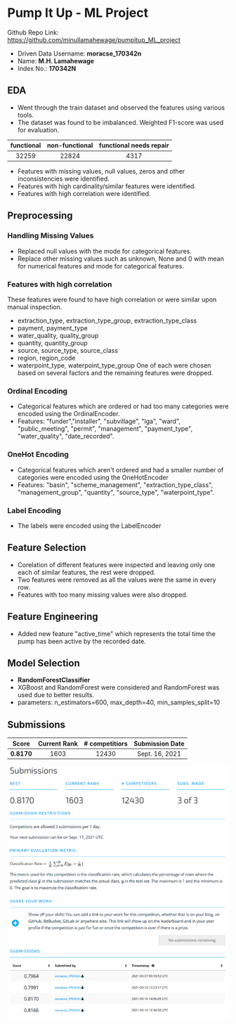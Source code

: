 ﻿# Pump It Up - ML Project
 
 Github Repo Link: https://github.com/minullamahewage/pumpitup_ML_project
 
- Driven Data Username: **moracse_170342n**
- Name: **M.H. Lamahewage**
- Index No.: **170342N**

## EDA

- Went through the train dataset and observed the features using various tools. 
- The dataset was found to be imbalanced. Weighted F1-score was used for evaluation.


| functional | non-functional | functional needs repair |
| :------: | :----------: | :------------------: |
| 32259 | 22824 | 4317 |

- Features with missing values, null values, zeros and other inconsistencies were identified.
- Features with high cardinality/similar features were identified.
- Features with high correlation were identified. 

## Preprocessing
### Handling Missing Values
- Replaced null values with the mode for categorical features.
- Replace other missing values such as unknown, None and 0 with mean for numerical features and mode for categorical features. 

### Features with high correlation
These features were found to have high correlation or were similar upon manual inspection.
- extraction_type, extraction_type_group, extraction_type_class
- payment, payment_type
- water_quality, quality_group
- quantity, quantity_group
- source, source_type, source_class
- region, region_code
- waterpoint_type, waterpoint_type_group
One of each were chosen based on several factors and the remaining features were dropped.


### Ordinal Encoding
- Categorical features which are ordered or had too many categories were encoded using the OrdinalEncoder.
- Features: "funder","installer", "subvillage", "lga", "ward", "public_meeting", "permit", "management", "payment_type", "water_quality", "date_recorded".

### OneHot Encoding
- Categorical features which aren't ordered and had a smaller number of categories were encoded using the OneHotEncoder
- Features:  "basin", "scheme_management", "extraction_type_class", "management_group", "quantity", "source_type", "waterpoint_type".

### Label Encoding
- The labels were encoded using the LabelEncoder

## Feature Selection
- Corelation of different features were inspected and leaving only one each of similar features, the rest were dropped.
- Two features were removed as all the values were the same in every row. 
- Features with too many missing values were also dropped. 

## Feature Engineering
- Added new feature "active_time" which represents the total time the pump has been active by the recorded date.

## Model Selection
- **RandomForestClassifier**
- XGBoost and RandomForest were considered and RandomForest was used due to better results.
- parameters: n_estimators=600, max_depth=40, min_samples_split=10


## Submissions

| Score  | Current Rank | # competitiors | Submission Date |
| :---: | :---: | :----: | :-----: |
| **0.8170** | 1603 | 12430 | Sept. 16, 2021 |

![alt text](https://github.com/minullamahewage/pumpitup_ML_project/blob/main/submission_score.png "Submission Proof")
